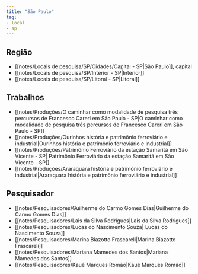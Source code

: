```yaml
---
title: "São Paulo"
tag: 
- local
- sp
---
```


## Região
- [[notes/Locais de pesquisa/SP/Cidades/Capital - SP|São Paulo]], capital
- [[notes/Locais de pesquisa/SP/Interior - SP|Interior]]
- [[notes/Locais de pesquisa/SP/Litoral - SP|Litoral]]

## Trabalhos
- [[notes/Produções/O caminhar como modalidade de pesquisa três percursos de Francesco Careri em São Paulo - SP|O caminhar como modalidade de pesquisa três percursos de Francesco Careri em São Paulo - SP]]
- [[notes/Produções/Ourinhos história e patrimônio ferroviário e industrial|Ourinhos história e patrimônio ferroviário e industrial]]
- [[notes/Produções/Patrimônio Ferroviário da estação Samaritá em São Vicente - SP| Patrimônio Ferroviário da estação Samaritá em São Vicente - SP]]
- [[notes/Produções/Araraquara história e patrimônio ferroviário e industrial|Araraquara história e patrimônio ferroviário e industrial]]

## Pesquisador
- [[notes/Pesquisadores/Guilherme do Carmo Gomes Dias|Guilherme do Carmo Gomes Dias]]
- [[notes/Pesquisadores/Lais da Silva Rodrigues|Lais da Silva Rodrigues]]
- [[notes/Pesquisadores/Lucas do Nascimento Souza| Lucas do Nascimento Souza]]
- [[notes/Pesquisadores/Marina Biazotto Frascareli|Marina Biazotto Frascareli]]
- [[notes/Pesquisadores/Mariana Mamedes dos Santos|Mariana Mamedes dos Santos]]
- [[notes/Pesquisadores/Kauê Marques Romão|Kauê Marques Romão]]